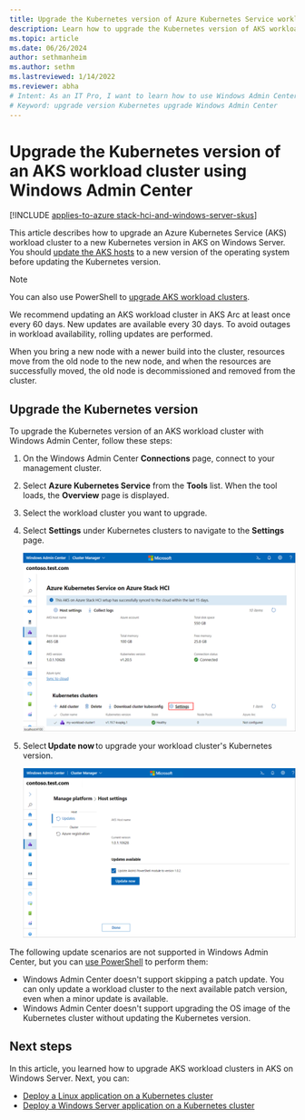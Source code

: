 ```yaml
---
title: Upgrade the Kubernetes version of Azure Kubernetes Service workload clusters with Windows Admin Center
description: Learn how to upgrade the Kubernetes version of AKS workload clusters in AKS on Windows Server.
ms.topic: article
ms.date: 06/26/2024
author: sethmanheim
ms.author: sethm 
ms.lastreviewed: 1/14/2022
ms.reviewer: abha
# Intent: As an IT Pro, I want to learn how to use Windows Admin Center to upgrade my AKS clusters.
# Keyword: upgrade version Kubernetes upgrade Windows Admin Center
---
```


# Upgrade the Kubernetes version of an AKS workload cluster using Windows Admin Center

[!INCLUDE [applies-to-azure stack-hci-and-windows-server-skus](includes/aks-hci-applies-to-skus/aks-hybrid-applies-to-azure-stack-hci-windows-server-sku.md)]

This article describes how to upgrade an Azure Kubernetes Service (AKS) workload cluster to a new Kubernetes version in AKS on Windows Server. You should [update the AKS hosts](update-akshci-host-windows-admin-center.md) to a new version of the operating system before updating the Kubernetes version.

> [!NOTE]
> You can also use PowerShell to [upgrade AKS workload clusters](upgrade.md).

We recommend updating an AKS workload cluster in AKS Arc at least once every 60 days. New updates are available every 30 days. To avoid outages in workload availability, rolling updates are performed.

When you bring a new node with a newer build into the cluster, resources move from the old node to the new node, and when the resources are successfully moved, the old node is decommissioned and removed from the cluster.

## Upgrade the Kubernetes version

To upgrade the Kubernetes version of an AKS workload cluster with Windows Admin Center, follow these steps:

1. On the Windows Admin Center **Connections** page, connect to your management cluster.
1. Select **Azure Kubernetes Service** from the **Tools** list. When the tool loads, the **Overview** page is displayed.
1. Select the workload cluster you want to upgrade.
1. Select **Settings** under Kubernetes clusters to navigate to the **Settings** page.

   [![Screenshot showing the Settings option for Kubernetes clusters in Windows Admin Center.](./media/wac-kubernetes-upgrade/kubernetes-upgrade-settings.png)](./media/wac-kubernetes-upgrade/kubernetes-upgrade-settings.png#lightbox)

1. Select **Update now** to upgrade your workload cluster's Kubernetes version.

   [![Screenshot showing the Update Now button on the Host Settings page in Windows Admin Center.](./media/wac-kubernetes-upgrade/kubernetes-cluster-update-now.png)](./media/wac-kubernetes-upgrade/kubernetes-cluster-update-now.png#lightbox)

The following update scenarios are not supported in Windows Admin Center, but you can [use PowerShell](upgrade.md) to perform them:

- Windows Admin Center doesn't support skipping a patch update. You can only update a workload cluster to the next available patch version, even when a minor update is available.
- Windows Admin Center doesn't support upgrading the OS image of the Kubernetes cluster without updating the Kubernetes version.

## Next steps

In this article, you learned how to upgrade AKS workload clusters in AKS on Windows Server. Next, you can:

- [Deploy a Linux application on a Kubernetes cluster](./deploy-linux-application.md)
- [Deploy a Windows Server application on a Kubernetes cluster](./deploy-windows-application.md)
